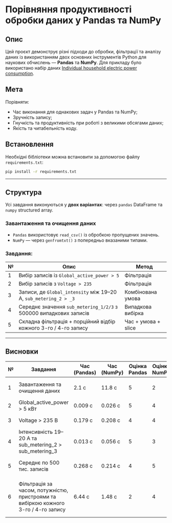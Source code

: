 # Порівняння продуктивності обробки даних у Pandas та NumPy

## Опис
Цей проєкт демонструє різні підходи до обробки, фільтрації та аналізу даних із використанням двох основних інструментів Python для наукових обчислень — **Pandas** та **NumPy**. Для прикладу було використано набір даних [Individual household electric power consumption](https://archive.ics.uci.edu/ml/datasets/individual+household+electric+power+consumption).

## Мета
Порівняти:
- Час виконання для однакових задач у Pandas та NumPy;
- Зручність запису;
- Гнучкість та продуктивність при роботі з великими обсягами даних;
- Якість та читабельність коду.

## Встановлення
Необхідні бібліотеки можна встановити за допомогою файлу `requirements.txt`:

```bash
pip install -r requirements.txt
```
---

## Структура
Усі завдання виконуються у **двох варіантах**: через `pandas` DataFrame та `numpy` structured array.

### Завантаження та очищення даних
- `Pandas` використовує `read_csv()` із обробкою пропущених значень.
- `NumPy` — через `genfromtxt()` з попередньо вказаними типами.

### Завдання:
| № | Опис                                                                | Метод              |
|---|---------------------------------------------------------------------|--------------------|
| 1 | Вибір записів із `Global_active_power > 5`                          | Фільтрація         |
| 2 | Вибір записів з `Voltage > 235`                                     | Фільтрація         |
| 3 | Записи, де `Global_intensity` між 19–20 А, `sub_metering_2 > _3`    | Комбінована умова  |
| 4 | Середнє значення `sub_metering_1/2/3` з 500000 випадкових записів   | Випадкова вибірка  |
| 5 | Складна фільтрація + порційний відбір кожного 3-го / 4-го запису    | Час + умова + slice|

---

## Висновки

| №  | Завдання                                                                                       | Час (Pandas) | Час (NumPy) | Оцінка Pandas | Оцінка NumPy | Коментар                                                   |
|----|------------------------------------------------------------------------------------------------|--------------|-------------|----------------|--------------|------------------------------------------------------------|
| 1  | Завантаження та очищення даних                                                                  |  2.1 с     |  11.8 с   | 5         | 2           | Pandas значно зручніший і швидший                           |
| 2  | Global_active_power > 5 кВт                                                                     |  0.009 с   |  0.026 с  | 5         | 4        | Pandas трішки швидше                                        |
| 3  | Voltage > 235 В                                                                                 |  0.179 с   |  0.208 с  | 4          | 4         | Приблизно однаково                                          |
| 4  | Інтенсивність 19–20 А та sub_metering_2 > sub_metering_3                                       |  0.013 с   |  0.056 с  | 5         | 3           | Pandas краще підходить для складних умов                    |
| 5  | Середнє по 500 тис. записів                                                                     |  0.268 с   |  0.214 с  | 4          | 5       | NumPy швидший в обчисленнях                                 |
| 6  | Фільтрація за часом, потужністю, пристроями та вибіркою кожного 3-го / 4-го запису              |  6.44 с    |  1.48 с   | 2            | 4         | NumPy набагато продуктивніший при багаторівневій фільтрації |